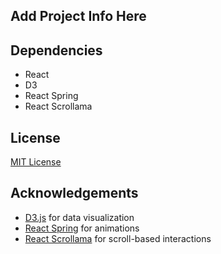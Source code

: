 ## Add Project Info Here

## Dependencies

- React
- D3
- React Spring
- React Scrollama

## License

[MIT License](LICENSE)

## Acknowledgements

- [D3.js](https://d3js.org/) for data visualization
- [React Spring](https://www.react-spring.io/) for animations
- [React Scrollama](https://github.com/jsonkao/react-scrollama) for scroll-based interactions
